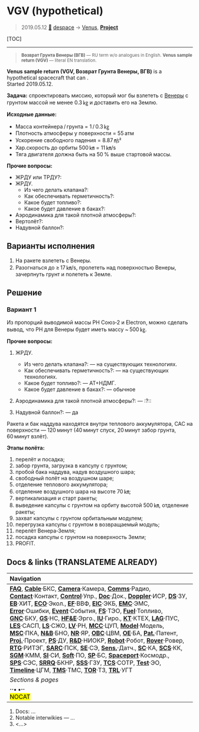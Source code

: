 # VGV (hypothetical)
> 2019.05.12 [🚀](../index/index.md) [despace](index.md) → [Venus](venus.md), **[Project](project.md)**

[TOC]

---

> <small>**Возврат Грунта Венеры (ВГВ)** — RU term w/o analogues in English. **Venus sample return (VGV)** — literal EN translation.</small>

**Venus sample return (VGV, Возврат Грунта Венеры, ВГВ)** is a hypothetical spacecraft that can .  
Started 2019.05.12.

**Задача:** спроектировать миссию, который мог бы взлететь с [Венеры](venus.md) с грунтом массой не менее 0.3 ㎏ и доставить его на Землю.

**Исходные данные:**

   - Масса контейнера / грунта = 1 / 0.3 ㎏
   - Плотность атмосферы у поверхности = 55 атм
   - Ускорение свободного падения = 8.87 ㎧²
   - Хар.скорость до орбиты 500 ㎞ = 11 ㎞/s
   - Тяга двигателя должна быть на 50 % выше стартовой массы.

**Прочие вопросы:**

   - ЖРДУ или ТРДУ?:
   - ЖРДУ.
      - Из чего делать клапана?:
      - Как обеспечивать герметичность?:
      - Какое будет топливо?:
      - Какое будет давление в баках?:
   - Аэродинамика для такой плотной атмосферы?:
   - Вертолёт?:
   - Надувной баллон?:



## Варианты исполнения
   1. На ракете взлететь с Венеры.
   1. Разогнаться до ≥ 17 ㎞/s, пролететь над поверхностью Венеры, зачерпнуть грунт и полететь к Земле.



## Решение

### Вариант 1
Из пропорций выводимой массы РН Союз‑2 и Electron, можно сделать вывод, что РН для Венеры будет иметь массу ~ 500 ㎏.

**Прочие вопросы:**

   1. ЖРДУ.
      - Из чего делать клапана?: — на существующих технологиях.
      - Как обеспечивать герметичность?: — на существующих технологиях.
      - Какое будет топливо?: — АТ+НДМГ.
      - Какое будет давление в баках?: — обычное
   1. Аэродинамика для такой плотной атмосферы?: — :?::

   1. Надувной баллон?: — да

Ракета и бак наддува находятся внутри теплового аккумулятора, САС на поверхности — 120 минут (40 минут спуск, 20 минут забор грунта, 60 минут взлёт).

**Этапы полёта:**

   1. перелёт и посадка;
   1. забор грунта, загрузка в капсулу с грунтом;
   1. пробой бака наддува, надув воздушного шара;
   1. свободный полёт на воздушном шаре;
   1. отделение теплового аккумулятора;
   1. отделение воздушного шара на высоте 70 ㎞;
   1. вертикализация и старт ракеты;
   1. выведение капсулы с грунтом на орбиту высотой 500 ㎞, отделение ракеты;
   1. захват капсулы с грунтом орбитальным модулем;
   1. перегрузка капсулы с грунтом в возвращаемый модуль;
   1. перелёт Венера‑Земля;
   1. посадка капсулы с грунтом на поверхность Земли;
   1. PROFIT.



<p style="page-break-after:always"> </p>

## Docs & links (TRANSLATEME ALREADY)
|Navigation|
|:--|
|**[FAQ](faq.md)**, **[Cable](cable.md)**·БКС, **[Camera](cam.md)**·Камера, **[Comms](comms.md)**·Радио, **[Contact](contact.md)**·Контакт, **[Control](control.md)**·Упр., **[Doc](doc.md)**·Док., **[Doppler](doppler.md)**·ИСР, **[DS](ds.md)**·ЗУ, **[EB](eb.md)**·ХИТ, **[ECO](ecology.md)**·Экол., **[EF](ef.md)**·ВВФ, **[ElC](elc.md)**·ЭКБ, **[EMC](emc.md)**·ЭМС, **[Error](error.md)**·Ошибки, **[Event](event.md)**·События, **[FS](fs.md)**·ТЭО, **[Fuel](fuel.md)**·Топливо, **[GNC](gnc.md)**·БКУ, **[GS](scs.md)**·НС, **[HF&E](hfe.md)**·Эрго., **[IU](iu.md)**·Гиро., **[KT](kt.md)**·КТЕХ, **[LAG](lag.md)**·ПУC, **[LES](les.md)**·САСП, **[LS](ls.md)**·СЖО, **[LV](lv.md)**·РН, **[MCC](mcc.md)**·ЦУП, **[Model](model.md)**·Модель, **[MSC](sc.md)**·ПКА, **[N&B](nnb.md)**·БНО, **[NR](nr.md)**·ЯР, **[OBC](obc.md)**·ЦВМ, **[OE](oe.md)**·БА, **[Pat.](патент.md)**·Патент, **[Proj.](project.md)**·Проект, **[PS](ps.md)**·ДУ, **[R&D](rnd.md)**·НИОКР, **[Robot](robotics.md)**·Робот, **[Rover](rover.md)**·Ровер, **[RTG](rtg.md)**·РИТЭГ, **[SARC](sarc.md)**·ПСК, **[SE](se.md)**·СЭ, **[Sens.](sensor.md)**·Датч., **[SC](sc.md)**·КА, **[SCS](scs.md)**·КК, **[SGM](sgm.md)**·КММ, **[SI](si.md)**·СИ, **[Soft](soft.md)**·ПО, **[SP](sp.md)**·БС, **[Spaceport](spaceport.md)**·Космодр., **[SPS](sps.md)**·СЭС, **[SRRQ](srrq.md)**·БКНР, **[SSS](sss.md)**·ГЗУ, **[TCS](tcs.md)**·СОТР, **[Test](test.md)**·ЭО, **[Timeline](timeline.md)**·ЦГМ, **[TMS](tms.md)**·ТМС, **[TOR](tor.md)**·ТЗ, **[TRL](trl.md)**·УГТ|
|*Sections & pages*|
|**··• [](.md) •··**<br> <mark>NOCAT</mark>|

   1. Docs: …
   1. Notable interwikies — …
   1. <…>
